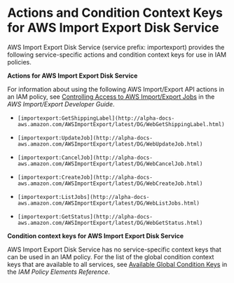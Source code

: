 # Actions and Condition Context Keys for AWS Import Export Disk Service<a name="list_importexport"></a>

AWS Import Export Disk Service \(service prefix: importexport\) provides the following service\-specific actions and condition context keys for use in IAM policies\.

**Actions for AWS Import Export Disk Service**

For information about using the following AWS Import/Export API actions in an IAM policy, see [Controlling Access to AWS Import/Export Jobs](http://alpha-docs-aws.amazon.com/AWSImportExport/latest/DG/iam-access-importexport-actions.html) in the *AWS Import/Export Developer Guide*\.

+ `[importexport:GetShippingLabel](http://alpha-docs-aws.amazon.com/AWSImportExport/latest/DG/WebGetShippingLabel.html)`

+ `[importexport:UpdateJob](http://alpha-docs-aws.amazon.com/AWSImportExport/latest/DG/WebUpdateJob.html)`

+ `[importexport:CancelJob](http://alpha-docs-aws.amazon.com/AWSImportExport/latest/DG/WebCancelJob.html)`

+ `[importexport:CreateJob](http://alpha-docs-aws.amazon.com/AWSImportExport/latest/DG/WebCreateJob.html)`

+ `[importexport:ListJobs](http://alpha-docs-aws.amazon.com/AWSImportExport/latest/DG/WebListJobs.html)`

+ `[importexport:GetStatus](http://alpha-docs-aws.amazon.com/AWSImportExport/latest/DG/WebGetStatus.html)`

**Condition context keys for AWS Import Export Disk Service**

AWS Import Export Disk Service has no service\-specific context keys that can be used in an IAM policy\. For the list of the global condition context keys that are available to all services, see [Available Global Condition Keys](reference_policies_condition-keys.md#AvailableKeys) in the *IAM Policy Elements Reference*\.